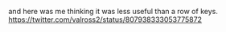 and here was me thinking it was less useful than a row of keys. https://twitter.com/valross2/status/807938333053775872